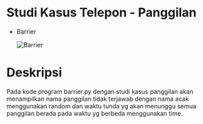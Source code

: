 # Studi Kasus Telepon - Panggilan
* Barrier

  ![Barrier](https://github.com/kerjabhakti/SisterAryo/assets/56922640/aafcf016-54f2-44fe-86f4-fd45552d3738)

# Deskripsi
Pada kode program barrier.py dengan studi kasus panggilan akan menampilkan nama panggilan tidak terjawab dengan nama acak menggunakan random dan waktu tunda yg akan menunggu semua panggilan berada pada waktu yg berbeda menggunakan time.
